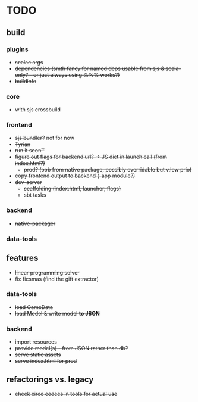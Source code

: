 # TODO

## build

### plugins
- ~~scalac args~~
- ~~dependencies (smth fancy for named deps usable from sjs & scala-only? - or just always using %%% works?)~~
- ~~buildinfo~~

### core
- ~~with sjs crossbuild~~

### frontend
- ~~sjs bundler?~~ not for now
- ~~Tyrian~~
- ~~run it soon™~~
- ~~figure out flags for backend url? -> JS dict in launch call (from index.html?)~~
  - ~~prod? (oob from native package, possibly overridable but v.low prio)~~
- ~~copy frontend output to backend (-app module?)~~
- ~~dev-server~~
  - ~~scaffolding (index.html, launcher, flags)~~
  - ~~sbt tasks~~

### backend
- ~~native-packager~~

### data-tools

## features
- ~~linear programming solver~~
- fix ficsmas (find the gift extractor)

### data-tools
- ~~load GameData~~
- ~~load Model & write model **to JSON**~~

### backend
- ~~import resources~~
- ~~provide model(s) - from JSON rather than db?~~
- ~~serve static assets~~
- ~~serve index.html for prod~~

## refactorings vs. legacy
- ~~check circe codecs in tools for actual use~~

